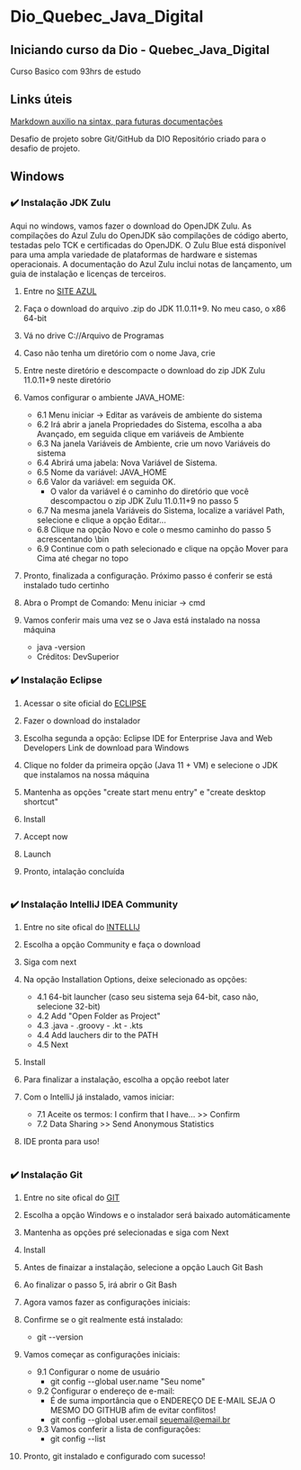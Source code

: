 # Dio_Quebec_Java_Digital
## Iniciando curso da Dio - Quebec_Java_Digital
Curso Basico com 93hrs de estudo

## Links úteis
[Markdown auxilio na sintax, para futuras documentações](https://www.markdownguide.org/basic-syntax/)

Desafio de projeto sobre Git/GitHub da DIO
Repositório criado para o desafio de projeto.

## Windows
### :heavy_check_mark: Instalação JDK Zulu

Aqui no windows, vamos fazer o download do OpenJDK Zulu. As compilações do Azul Zulu do OpenJDK são compilações de código aberto, testadas pelo TCK e certificadas do OpenJDK. O Zulu Blue está disponível para uma ampla variedade de plataformas de hardware e sistemas operacionais. A documentação do Azul Zulu inclui notas de lançamento, um guia de instalação e licenças de terceiros.

1. Entre no [SITE AZUL](https://www.azul.com/downloads/?package=jdk)

2. Faça o download do arquivo .zip do JDK 11.0.11+9. No meu caso, o x86 64-bit

3. Vá no drive C://Arquivo de Programas

4. Caso não tenha um diretório com o nome Java, crie

5. Entre neste diretório e descompacte o download do zip JDK Zulu 11.0.11+9 neste diretório

6. Vamos configurar o ambiente JAVA_HOME:
    - 6.1 Menu iniciar -> Editar as varáveis de ambiente do sistema
    - 6.2 Irá abrir a janela Propriedades do Sistema, escolha a aba Avançado, em seguida clique em variáveis de Ambiente
    - 6.3 Na janela Variáveis de Ambiente, crie um novo Variáveis do sistema
    - 6.4 Abrirá uma jabela: Nova Variável de Sistema.
    - 6.5 Nome da variável: JAVA_HOME
    - 6.6 Valor da variável: em seguida OK.
        - O valor da variável é o caminho do diretório que você descompactou o zip JDK Zulu 11.0.11+9 no passo 5
    - 6.7 Na mesma janela Variáveis do Sistema, localize a variável Path, selecione e clique a opção Editar...
    - 6.8 Clique na opção Novo e cole o mesmo caminho do passo 5 acrescentando \bin
    - 6.9 Continue com o path selecionado e clique na opção Mover para Cima até chegar no topo

7. Pronto, finalizada a configuração. Próximo passo é conferir se está instalado tudo certinho

8. Abra o Prompt de Comando: Menu iniciar -> cmd

9. Vamos conferir mais uma vez se o Java está instalado na nossa máquina
    - java -version
    - Créditos: DevSuperior


### :heavy_check_mark: Instalação Eclipse
1. Acessar o site oficial do [ECLIPSE](https://www.eclipse.org/downloads/)

2. Fazer o download do instalador

3. Escolha segunda a opção: Eclipse IDE for Enterprise Java and Web Developers Link de download para Windows

4. Clique no folder da primeira opção (Java 11 + VM) e selecione o JDK que instalamos na nossa máquina

5. Mantenha as opções "create start menu entry" e "create desktop shortcut"

6. Install

7. Accept now

8. Launch

9. Pronto, intalação concluída

#

### :heavy_check_mark: Instalação IntelliJ IDEA Community
1. Entre no site ofical do [INTELLIJ](https://www.jetbrains.com/idea/download/#section=windows)

2. Escolha a opção Community e faça o download

3. Siga com next

4. Na opção Installation Options, deixe selecionado as opções: 
    - 4.1 64-bit launcher (caso seu sistema seja 64-bit, caso não, selecione 32-bit)
    - 4.2 Add "Open Folder as Project" 
    - 4.3 .java - .groovy - .kt - .kts 
    - 4.4 Add lauchers dir to the PATH 
    - 4.5 Next

5. Install

6. Para finalizar a instalação, escolha a opção reebot later

7. Com o IntelliJ já instalado, vamos iniciar:
    - 7.1 Aceite os termos: I confirm that I have... >> Confirm
    - 7.2 Data Sharing >> Send Anonymous Statistics

8. IDE pronta para uso!

#

### :heavy_check_mark: Instalação Git
1. Entre no site ofical do [GIT](https://git-scm.com/downloads)

2. Escolha a opção Windows e o instalador será baixado automáticamente

3. Mantenha as opções pré selecionadas e siga com Next

4. Install

5. Antes de finaizar a instalação, selecione a opção Lauch Git Bash

6. Ao finalizar o passo 5, irá abrir o Git Bash

7. Agora vamos fazer as configurações iniciais:

8. Confirme se o git realmente está instalado:
    - git --version

9. Vamos começar as configurações iniciais:
    - 9.1 Configurar o nome de usuário
        - git config --global user.name "Seu nome"
    - 9.2 Configurar o endereço de e-mail:
        - É de suma importância que o ENDEREÇO DE E-MAIL SEJA O MESMO DO GITHUB afim de evitar conflitos!
        - git config --global user.email seuemail@email.br
    - 9.3 Vamos conferir a lista de configurações:
        - git config --list
       
10. Pronto, git instalado e configurado com sucesso!
